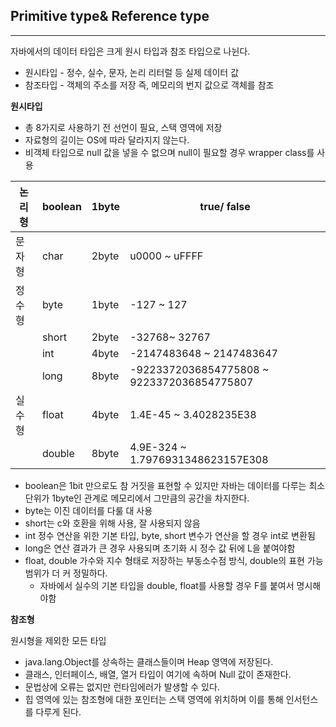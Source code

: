 ## **Primitive type& Reference type**

---

자바에서의 데이터 타입은 크게 원시 타입과 참조 타입으로 나뉜다.

- 원시타입 - 정수, 실수, 문자, 논리 리터럴 등 실제 데이터 값
- 참조타입 - 객체의 주소를 저장 즉, 메모리의 번지 값으로 객체를 참조

**원시타입**

- 총 8가지로 사용하기 전 선언이 필요, 스택 영역에 저장
- 자료형의 길이는 OS에 따라 달라지지 않는다.
- 비객체 타입으로 null 값을 넣을 수 없으며 null이 필요할 경우 wrapper class를 사용

| 논리형 | boolean | 1byte | true/ false |
| --- | --- | --- | --- |
| 문자형 | char | 2byte | u0000 ~ uFFFF |
| 정수형 | byte | 1byte | -127 ~ 127 |
|  | short | 2byte | -32768~ 32767 |
|  | int | 4byte | -2147483648 ~ 2147483647 |
|  | long | 8byte | -9223372036854775808 ~ 9223372036854775807 |
| 실수형 | float | 4byte | 1.4E-45 ~ 3.4028235E38 |
|  | double | 8byte | 4.9E-324 ~ 1.7976931348623157E308 |
- boolean은 1bit 만으로도 참 거짓을 표현할 수 있지만 자바는 데이터를 다루는 최소 단위가 1byte인 관계로 메모리에서 그만큼의 공간을 차지한다.
- byte는 이진 데이터를 다룰 대 사용
- short는 c와 호환을 위해 사용, 잘 사용되지 않음
- int 정수 연산을 위한 기본 타입, byte, short 변수가 연산을 할 경우 int로 변환됨
- long은 연산 결과가 큰 경우 사용되며 초기화 시 정수 값 뒤에 L을 붙여야함
- float, double 가수와 지수 형태로 저장하는 부동소수점 방식, double의 표현 가능 범위가 더 커 정밀하다.
    - 자바에서 실수의 기본 타입을 double, float를 사용할 경우 F를 붙여서 명시해야함

**참조형**

원시형을 제외한 모든 타입

- java.lang.Object를 상속하는 클래스들이며 Heap 영역에 저장된다.
- 클래스, 인터페이스, 배열, 열거 타입이 여기에 속하며 Null 값이 존재한다.
- 문법상에 오류는 없지만 런타임에러가 발생할 수 있다.
- 힙 영역에 있는 참조형에 대한 포인터는 스택 영역에 위치하며 이를 통해 인서턴스를 다루게 된다.